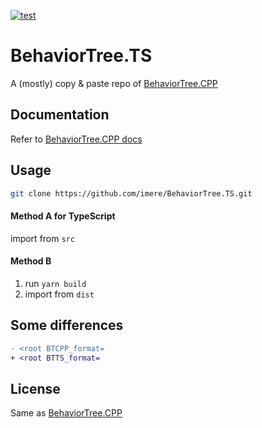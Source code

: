 [![test](https://github.com/imere/BehaviorTree.TS/actions/workflows/test.yml/badge.svg)](https://github.com/imere/BehaviorTree.TS/actions/workflows/test.yml)

# BehaviorTree.TS

A (mostly) copy & paste repo of [BehaviorTree.CPP](https://github.com/BehaviorTree/BehaviorTree.CPP)

## Documentation

Refer to [BehaviorTree.CPP docs](https://www.behaviortree.dev/docs/Intro)

## Usage

```sh
git clone https://github.com/imere/BehaviorTree.TS.git
```

#### Method A for TypeScript

import from `src`

#### Method B

1. run `yarn build`
2. import from `dist`

## Some differences

```diff
- <root BTCPP_format=
+ <root BTTS_format=
```

## License

Same as [BehaviorTree.CPP](https://github.com/BehaviorTree/BehaviorTree.CPP)
